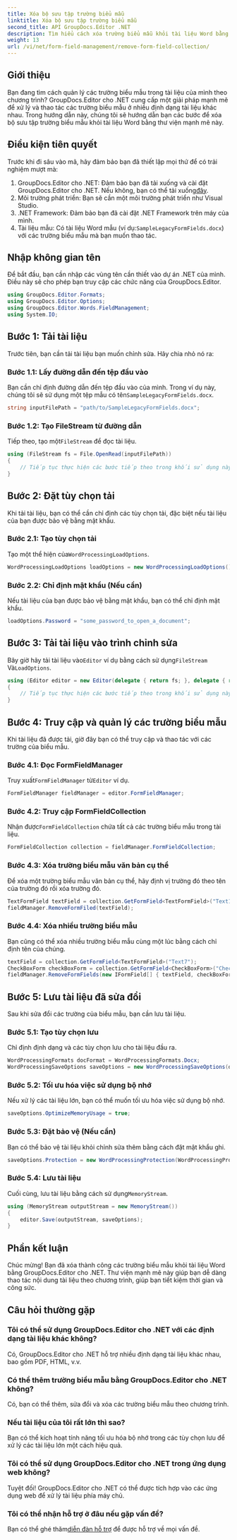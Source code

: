 ```yaml
---
title: Xóa bộ sưu tập trường biểu mẫu
linktitle: Xóa bộ sưu tập trường biểu mẫu
second_title: API GroupDocs.Editor .NET
description: Tìm hiểu cách xóa trường biểu mẫu khỏi tài liệu Word bằng GroupDocs.Editor dành cho .NET với hướng dẫn từng bước này. Lý tưởng cho các nhà phát triển.
weight: 13
url: /vi/net/form-field-management/remove-form-field-collection/
---
```

## Giới thiệu
Bạn đang tìm cách quản lý các trường biểu mẫu trong tài liệu của mình theo chương trình? GroupDocs.Editor cho .NET cung cấp một giải pháp mạnh mẽ để xử lý và thao tác các trường biểu mẫu ở nhiều định dạng tài liệu khác nhau. Trong hướng dẫn này, chúng tôi sẽ hướng dẫn bạn các bước để xóa bộ sưu tập trường biểu mẫu khỏi tài liệu Word bằng thư viện mạnh mẽ này. 
## Điều kiện tiên quyết
Trước khi đi sâu vào mã, hãy đảm bảo bạn đã thiết lập mọi thứ để có trải nghiệm mượt mà:
1. GroupDocs.Editor cho .NET: Đảm bảo bạn đã tải xuống và cài đặt GroupDocs.Editor cho .NET. Nếu không, bạn có thể tải xuống[đây](https://releases.groupdocs.com/editor/net/).
2. Môi trường phát triển: Bạn sẽ cần một môi trường phát triển như Visual Studio.
3. .NET Framework: Đảm bảo bạn đã cài đặt .NET Framework trên máy của mình.
4.  Tài liệu mẫu: Có tài liệu Word mẫu (ví dụ:`SampleLegacyFormFields.docx`) với các trường biểu mẫu mà bạn muốn thao tác.

## Nhập không gian tên
Để bắt đầu, bạn cần nhập các vùng tên cần thiết vào dự án .NET của mình. Điều này sẽ cho phép bạn truy cập các chức năng của GroupDocs.Editor.
```csharp
using GroupDocs.Editor.Formats;
using GroupDocs.Editor.Options;
using GroupDocs.Editor.Words.FieldManagement;
using System.IO;
```
## Bước 1: Tải tài liệu
Trước tiên, bạn cần tải tài liệu bạn muốn chỉnh sửa. Hãy chia nhỏ nó ra:
### Bước 1.1: Lấy đường dẫn đến tệp đầu vào
 Bạn cần chỉ định đường dẫn đến tệp đầu vào của mình. Trong ví dụ này, chúng tôi sẽ sử dụng một tệp mẫu có tên`SampleLegacyFormFields.docx`.
```csharp
string inputFilePath = "path/to/SampleLegacyFormFields.docx";
```
### Bước 1.2: Tạo FileStream từ đường dẫn
 Tiếp theo, tạo một`FileStream` để đọc tài liệu.
```csharp
using (FileStream fs = File.OpenRead(inputFilePath))
{
    // Tiếp tục thực hiện các bước tiếp theo trong khối sử dụng này.
}
```
## Bước 2: Đặt tùy chọn tải
Khi tải tài liệu, bạn có thể cần chỉ định các tùy chọn tải, đặc biệt nếu tài liệu của bạn được bảo vệ bằng mật khẩu.
### Bước 2.1: Tạo tùy chọn tải
 Tạo một thể hiện của`WordProcessingLoadOptions`.
```csharp
WordProcessingLoadOptions loadOptions = new WordProcessingLoadOptions();
```
### Bước 2.2: Chỉ định mật khẩu (Nếu cần)
Nếu tài liệu của bạn được bảo vệ bằng mật khẩu, bạn có thể chỉ định mật khẩu.
```csharp
loadOptions.Password = "some_password_to_open_a_document";
```
## Bước 3: Tải tài liệu vào trình chỉnh sửa
 Bây giờ hãy tải tài liệu vào`Editor` ví dụ bằng cách sử dụng`FileStream` Và`LoadOptions`.
```csharp
using (Editor editor = new Editor(delegate { return fs; }, delegate { return loadOptions; }))
{
    // Tiếp tục thực hiện các bước tiếp theo trong khối sử dụng này.
}
```
## Bước 4: Truy cập và quản lý các trường biểu mẫu
Khi tài liệu đã được tải, giờ đây bạn có thể truy cập và thao tác với các trường của biểu mẫu.
### Bước 4.1: Đọc FormFieldManager
 Truy xuất`FormFieldManager` từ`Editor` ví dụ.
```csharp
FormFieldManager fieldManager = editor.FormFieldManager;
```
### Bước 4.2: Truy cập FormFieldCollection
 Nhận được`FormFieldCollection` chứa tất cả các trường biểu mẫu trong tài liệu.
```csharp
FormFieldCollection collection = fieldManager.FormFieldCollection;
```
### Bước 4.3: Xóa trường biểu mẫu văn bản cụ thể
Để xóa một trường biểu mẫu văn bản cụ thể, hãy định vị trường đó theo tên của trường đó rồi xóa trường đó.
```csharp
TextFormField textField = collection.GetFormField<TextFormField>("Text1");
fieldManager.RemoveFormFiled(textField);
```
### Bước 4.4: Xóa nhiều trường biểu mẫu
Bạn cũng có thể xóa nhiều trường biểu mẫu cùng một lúc bằng cách chỉ định tên của chúng.
```csharp
textField = collection.GetFormField<TextFormField>("Text7");
CheckBoxForm checkBoxForm = collection.GetFormField<CheckBoxForm>("Check2");
fieldManager.RemoveFormFields(new IFormField[] { textField, checkBoxForm });
```
## Bước 5: Lưu tài liệu đã sửa đổi
Sau khi sửa đổi các trường của biểu mẫu, bạn cần lưu tài liệu.
### Bước 5.1: Tạo tùy chọn lưu
Chỉ định định dạng và các tùy chọn lưu cho tài liệu đầu ra.
```csharp
WordProcessingFormats docFormat = WordProcessingFormats.Docx;
WordProcessingSaveOptions saveOptions = new WordProcessingSaveOptions(docFormat);
```
### Bước 5.2: Tối ưu hóa việc sử dụng bộ nhớ
Nếu xử lý các tài liệu lớn, bạn có thể muốn tối ưu hóa việc sử dụng bộ nhớ.
```csharp
saveOptions.OptimizeMemoryUsage = true;
```
### Bước 5.3: Đặt bảo vệ (Nếu cần)
Bạn có thể bảo vệ tài liệu khỏi chỉnh sửa thêm bằng cách đặt mật khẩu ghi.
```csharp
saveOptions.Protection = new WordProcessingProtection(WordProcessingProtectionType.AllowOnlyFormFields, "write_password");
```
### Bước 5.4: Lưu tài liệu
 Cuối cùng, lưu tài liệu bằng cách sử dụng`MemoryStream`.
```csharp
using (MemoryStream outputStream = new MemoryStream())
{
    editor.Save(outputStream, saveOptions);
}
```

## Phần kết luận
Chúc mừng! Bạn đã xóa thành công các trường biểu mẫu khỏi tài liệu Word bằng GroupDocs.Editor cho .NET. Thư viện mạnh mẽ này giúp bạn dễ dàng thao tác nội dung tài liệu theo chương trình, giúp bạn tiết kiệm thời gian và công sức.
## Câu hỏi thường gặp
### Tôi có thể sử dụng GroupDocs.Editor cho .NET với các định dạng tài liệu khác không?
Có, GroupDocs.Editor cho .NET hỗ trợ nhiều định dạng tài liệu khác nhau, bao gồm PDF, HTML, v.v.
### Có thể thêm trường biểu mẫu bằng GroupDocs.Editor cho .NET không?
Có, bạn có thể thêm, sửa đổi và xóa các trường biểu mẫu theo chương trình.
### Nếu tài liệu của tôi rất lớn thì sao?
Bạn có thể kích hoạt tính năng tối ưu hóa bộ nhớ trong các tùy chọn lưu để xử lý các tài liệu lớn một cách hiệu quả.
### Tôi có thể sử dụng GroupDocs.Editor cho .NET trong ứng dụng web không?
Tuyệt đối! GroupDocs.Editor cho .NET có thể được tích hợp vào các ứng dụng web để xử lý tài liệu phía máy chủ.
### Tôi có thể nhận hỗ trợ ở đâu nếu gặp vấn đề?
 Bạn có thể ghé thăm[diễn đàn hỗ trợ](https://forum.groupdocs.com/c/editor/20) để được hỗ trợ về mọi vấn đề.